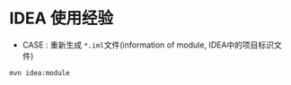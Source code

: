 # IDEA 使用经验

+ CASE : 重新生成 `*.iml`文件(information of module, IDEA中的项目标识文件)
``` shell
mvn idea:module
```